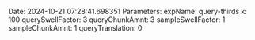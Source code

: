 Date: 2024-10-21 07:28:41.698351
Parameters:
	expName: query-thirds
	k: 100
	querySwellFactor: 3
	queryChunkAmnt: 3
	sampleSwellFactor: 1
	sampleChunkAmnt: 1
	queryTranslation: 0
